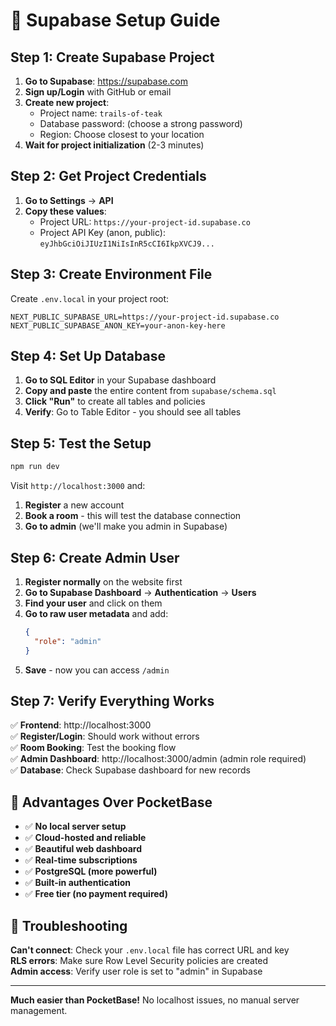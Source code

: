 # 🚀 Supabase Setup Guide

## Step 1: Create Supabase Project

1. **Go to Supabase**: https://supabase.com
2. **Sign up/Login** with GitHub or email
3. **Create new project**:
   - Project name: `trails-of-teak`
   - Database password: (choose a strong password)
   - Region: Choose closest to your location
4. **Wait for project initialization** (2-3 minutes)

## Step 2: Get Project Credentials

1. **Go to Settings** → **API**
2. **Copy these values**:
   - Project URL: `https://your-project-id.supabase.co`
   - Project API Key (anon, public): `eyJhbGciOiJIUzI1NiIsInR5cCI6IkpXVCJ9...`

## Step 3: Create Environment File

Create `.env.local` in your project root:

```env
NEXT_PUBLIC_SUPABASE_URL=https://your-project-id.supabase.co
NEXT_PUBLIC_SUPABASE_ANON_KEY=your-anon-key-here
```

## Step 4: Set Up Database

1. **Go to SQL Editor** in your Supabase dashboard
2. **Copy and paste** the entire content from `supabase/schema.sql`
3. **Click "Run"** to create all tables and policies
4. **Verify**: Go to Table Editor - you should see all tables

## Step 5: Test the Setup

```bash
npm run dev
```

Visit `http://localhost:3000` and:
1. **Register** a new account
2. **Book a room** - this will test the database connection
3. **Go to admin** (we'll make you admin in Supabase)

## Step 6: Create Admin User

1. **Register normally** on the website first
2. **Go to Supabase Dashboard** → **Authentication** → **Users**
3. **Find your user** and click on them
4. **Go to raw user metadata** and add:
   ```json
   {
     "role": "admin"
   }
   ```
5. **Save** - now you can access `/admin`

## Step 7: Verify Everything Works

✅ **Frontend**: http://localhost:3000  
✅ **Register/Login**: Should work without errors  
✅ **Room Booking**: Test the booking flow  
✅ **Admin Dashboard**: http://localhost:3000/admin (admin role required)  
✅ **Database**: Check Supabase dashboard for new records  

## 🎯 Advantages Over PocketBase

- ✅ **No local server setup**
- ✅ **Cloud-hosted and reliable**
- ✅ **Beautiful web dashboard**
- ✅ **Real-time subscriptions**
- ✅ **PostgreSQL (more powerful)**
- ✅ **Built-in authentication**
- ✅ **Free tier (no payment required)**

## 🔧 Troubleshooting

**Can't connect**: Check your `.env.local` file has correct URL and key  
**RLS errors**: Make sure Row Level Security policies are created  
**Admin access**: Verify user role is set to "admin" in Supabase  

---

**Much easier than PocketBase!** No localhost issues, no manual server management.